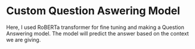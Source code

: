 # Custom Question Aswering Model

Here, I used RoBERTa transformer for fine tuning and making a Question Answering model. The model will predict the answer based on the context we are giving.
